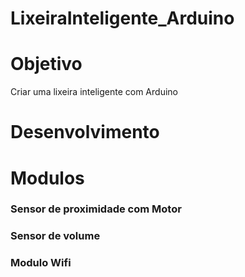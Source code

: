 # LixeiraInteligente_Arduino

# Objetivo

Criar uma lixeira inteligente com Arduino

# Desenvolvimento



# Modulos

### Sensor de proximidade com Motor


### Sensor de volume


### Modulo Wifi
